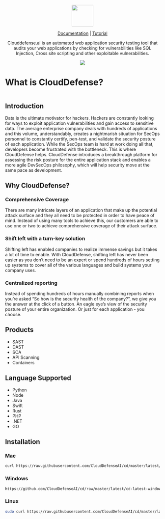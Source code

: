 
<p align="center"> 
 <a href="https://clouddefense.ai/" target="_blank">
<img height=70px src="https://user-images.githubusercontent.com/23183124/108589836-2a722b00-7382-11eb-9465-6620a00c9252.PNG" alt="" class="logo---vertical">
 </a>
 </p>
<p align="center"> 
 <a href="https://www.google.com" rel="nofollow" class="rich-diff-level-one">Documentation</a> | <a href="https://www.google.com" rel="nofollow" class="rich-diff-level-one">Tutorial</a>
</p>
<p align="center"> 
Clouddefense.ai is an automated web application security testing tool that audits your web applications by checking for vulnerabilities like SQL Injection, Cross site scripting and other exploitable vulnerabilities.
 </p>
 
<p align="center">
 <a href="https://github.com/badges/shields/graphs/contributors" alt="Contributors">
        <img src="https://img.shields.io/badge/Downloads-1.69M-<COLOR>.svg" /></a>
 </p>


# What is CloudDefense?
<p align="center"> 
<img src="https://assets.website-files.com/5feac9d19063f9cf4e02f7e4/5ff36d8d1bc2fc37e1744135_home-header.gif" alt="" class="logo---vertical">
</p>


## Introduction
Data is the ultimate motivator for hackers. Hackers are constantly looking for ways to exploit application vulnerabilities and gain access to sensitive data. The average enterprise company deals with hundreds of applications and this volume, understandably, creates a nightmarish situation for SecOps personnel to constantly certify, pen-test, and validate the security posture of each application. While the SecOps team is hard at work doing all that, developers become frustrated with the bottleneck. This is where CloudDefense helps. CloudDefense introduces a breakthrough platform for assessing the risk posture for the entire application stack and enables a more agile DevSecOps philosophy, which will help security move at the same pace as development.

## Why CloudDefense?
### Comprehensive Coverage
There are many intricate layers of an application that make up the potential attack surface and they all need to be protected in order to have peace of mind. Instead of using many tools to achieve this, our customers are able to use one or two to achieve comprehensive coverage of their attack surface.
### Shift left with a turn-key solution
Shifting left has enabled companies to realize immense savings but it takes a lot of time to enable. With CloudDefense, shifting left has never been easier as you don’t need to be an expert or spend hundreds of hours setting up systems to cover all of the various languages and build systems your company uses.
### Centralized reporting
Instead of spending hundreds of hours manually combining reports when you’re asked “So how is the security health of the company?”, we give you the answer at the click of a button. An eagle eye’s view of the security posture of your entire organization. Or just for each application - you choose.

## Products
 - SAST
 - DAST
 - SCA
 - API Scanning
 - Containers 

## Language Supported
- Python
- Node
- Java
- Swift
- Rust
- PHP
- .NET
- GO

## Installation

### Mac

```sh
curl https://raw.githubusercontent.com/CloudDefenseAI/cd/master/latest/cd-latest-mac-x64.tar.gz > /tmp/cd-latest-mac-x64.tar.gz && tar -C /usr/local/bin -xzf /tmp/cd-latest-mac-x64.tar.gz && chmod +x /usr/local/bin/cdefense
```
### Windows

```sh
https://github.com/CloudDefenseAI/cd/raw/master/latest/cd-latest-windows.exe.tar.gz
```
### Linux

```sh
sudo curl https://raw.githubusercontent.com/CloudDefenseAI/cd/master/latest/cd-latest-linux-x64.tar.gz > /tmp/cd-latest-linux-x64.tar.gz && tar -C /usr/local/bin -xzf /tmp/cd-latest-linux-x64.tar.gz && chmod +x /usr/local/bin/cdefense
```

